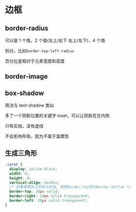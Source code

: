 # 边框

## border-radius

可以是 1 个值，2 个值(左上/右下 右上/左下)，4 个值

拆分，比如`border-top-left-radius`

百分比是相对于元素宽度和高度

## border-image

## box-shadow

用法与 text-shadow 类似

多了一个阴影位置的关键字 inset，可以让阴影在在内侧

只有实线，没有虚线

不会影响布局，因为不属于盒模型

## 生成三角形

```css
.caret {
  display: inline-block;
  width: 0;
  height: 0;
  vertical-align: middle;
  /* 如果需要向上的箭头的话, 就把border-top改为border-bottom */
  border-top: 20px solid;
  border-right: 20px solid transparent;
  border-left: 20px solid transparent;
}
```
